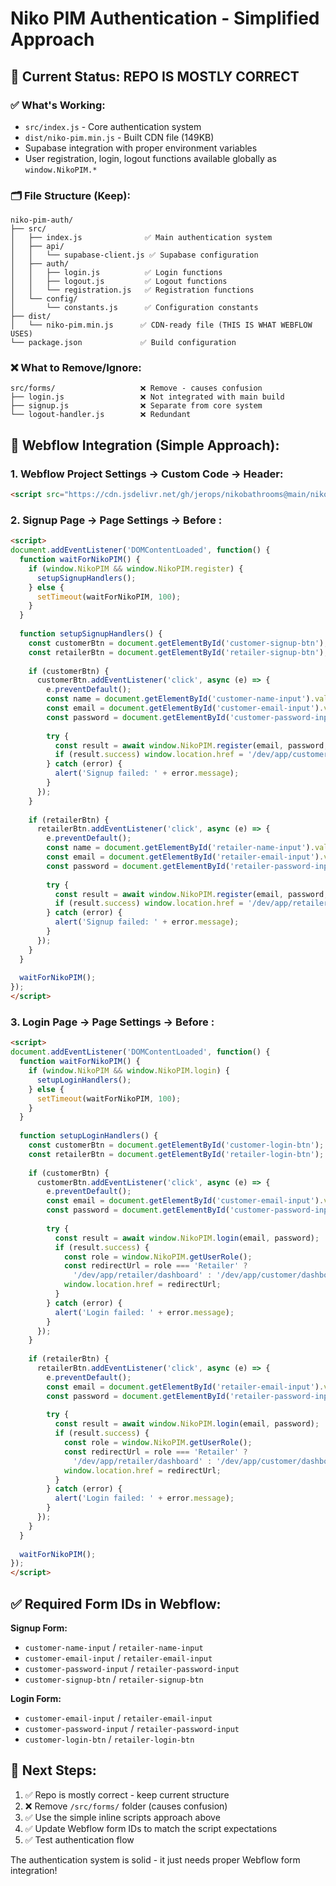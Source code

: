 # Niko PIM Authentication - Simplified Approach

## 🎯 Current Status: REPO IS MOSTLY CORRECT

### ✅ What's Working:
- `src/index.js` - Core authentication system 
- `dist/niko-pim.min.js` - Built CDN file (149KB)
- Supabase integration with proper environment variables
- User registration, login, logout functions available globally as `window.NikoPIM.*`

### 🗂️ File Structure (Keep):
```
niko-pim-auth/
├── src/
│   ├── index.js              ✅ Main authentication system
│   ├── api/
│   │   └── supabase-client.js ✅ Supabase configuration  
│   ├── auth/
│   │   ├── login.js          ✅ Login functions
│   │   ├── logout.js         ✅ Logout functions
│   │   └── registration.js   ✅ Registration functions
│   └── config/
│       └── constants.js      ✅ Configuration constants
├── dist/
│   └── niko-pim.min.js      ✅ CDN-ready file (THIS IS WHAT WEBFLOW USES)
└── package.json             ✅ Build configuration
```

### ❌ What to Remove/Ignore:
```
src/forms/                   ❌ Remove - causes confusion
├── login.js                 ❌ Not integrated with main build
├── signup.js                ❌ Separate from core system
└── logout-handler.js        ❌ Redundant
```

## 🔧 Webflow Integration (Simple Approach):

### 1. Webflow Project Settings → Custom Code → Header:
```html
<script src="https://cdn.jsdelivr.net/gh/jerops/nikobathrooms@main/niko-pim-auth/dist/niko-pim.min.js"></script>
```

### 2. Signup Page → Page Settings → Before </body>:
```html
<script>
document.addEventListener('DOMContentLoaded', function() {
  function waitForNikoPIM() {
    if (window.NikoPIM && window.NikoPIM.register) {
      setupSignupHandlers();
    } else {
      setTimeout(waitForNikoPIM, 100);
    }
  }
  
  function setupSignupHandlers() {
    const customerBtn = document.getElementById('customer-signup-btn');
    const retailerBtn = document.getElementById('retailer-signup-btn');
    
    if (customerBtn) {
      customerBtn.addEventListener('click', async (e) => {
        e.preventDefault();
        const name = document.getElementById('customer-name-input').value;
        const email = document.getElementById('customer-email-input').value;
        const password = document.getElementById('customer-password-input').value;
        
        try {
          const result = await window.NikoPIM.register(email, password, name, 'Customer');
          if (result.success) window.location.href = '/dev/app/customer/dashboard';
        } catch (error) {
          alert('Signup failed: ' + error.message);
        }
      });
    }
    
    if (retailerBtn) {
      retailerBtn.addEventListener('click', async (e) => {
        e.preventDefault();
        const name = document.getElementById('retailer-name-input').value;
        const email = document.getElementById('retailer-email-input').value;
        const password = document.getElementById('retailer-password-input').value;
        
        try {
          const result = await window.NikoPIM.register(email, password, name, 'Retailer');
          if (result.success) window.location.href = '/dev/app/retailer/dashboard';
        } catch (error) {
          alert('Signup failed: ' + error.message);
        }
      });
    }
  }
  
  waitForNikoPIM();
});
</script>
```

### 3. Login Page → Page Settings → Before </body>:
```html
<script>
document.addEventListener('DOMContentLoaded', function() {
  function waitForNikoPIM() {
    if (window.NikoPIM && window.NikoPIM.login) {
      setupLoginHandlers();
    } else {
      setTimeout(waitForNikoPIM, 100);
    }
  }
  
  function setupLoginHandlers() {
    const customerBtn = document.getElementById('customer-login-btn');
    const retailerBtn = document.getElementById('retailer-login-btn');
    
    if (customerBtn) {
      customerBtn.addEventListener('click', async (e) => {
        e.preventDefault();
        const email = document.getElementById('customer-email-input').value;
        const password = document.getElementById('customer-password-input').value;
        
        try {
          const result = await window.NikoPIM.login(email, password);
          if (result.success) {
            const role = window.NikoPIM.getUserRole();
            const redirectUrl = role === 'Retailer' ? 
              '/dev/app/retailer/dashboard' : '/dev/app/customer/dashboard';
            window.location.href = redirectUrl;
          }
        } catch (error) {
          alert('Login failed: ' + error.message);
        }
      });
    }
    
    if (retailerBtn) {
      retailerBtn.addEventListener('click', async (e) => {
        e.preventDefault();
        const email = document.getElementById('retailer-email-input').value;
        const password = document.getElementById('retailer-password-input').value;
        
        try {
          const result = await window.NikoPIM.login(email, password);
          if (result.success) {
            const role = window.NikoPIM.getUserRole();
            const redirectUrl = role === 'Retailer' ? 
              '/dev/app/retailer/dashboard' : '/dev/app/customer/dashboard';
            window.location.href = redirectUrl;
          }
        } catch (error) {
          alert('Login failed: ' + error.message);
        }
      });
    }
  }
  
  waitForNikoPIM();
});
</script>
```

## ✅ Required Form IDs in Webflow:

**Signup Form:**
- `customer-name-input` / `retailer-name-input`
- `customer-email-input` / `retailer-email-input`  
- `customer-password-input` / `retailer-password-input`
- `customer-signup-btn` / `retailer-signup-btn`

**Login Form:**
- `customer-email-input` / `retailer-email-input`
- `customer-password-input` / `retailer-password-input`
- `customer-login-btn` / `retailer-login-btn`

## 🎯 Next Steps:

1. ✅ Repo is mostly correct - keep current structure
2. ❌ Remove `/src/forms/` folder (causes confusion)
3. ✅ Use the simple inline scripts approach above
4. ✅ Update Webflow form IDs to match the script expectations
5. ✅ Test authentication flow

The authentication system is solid - it just needs proper Webflow form integration!
